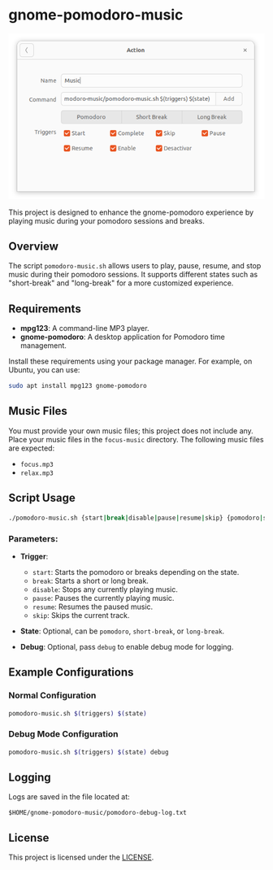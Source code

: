 # gnome-pomodoro-music

![Normal Configuration](images/pomodoro-config.png)

This project is designed to enhance the gnome-pomodoro experience by playing music during your pomodoro sessions and breaks.

## Overview

The script `pomodoro-music.sh` allows users to play, pause, resume, and stop music during their pomodoro sessions. It supports different states such as "short-break" and "long-break" for a more customized experience.

## Requirements

- **mpg123**: A command-line MP3 player.
- **gnome-pomodoro**: A desktop application for Pomodoro time management.

Install these requirements using your package manager. For example, on Ubuntu, you can use:

```bash
sudo apt install mpg123 gnome-pomodoro
```

## Music Files

You must provide your own music files; this project does not include any. Place your music files in the `focus-music` directory. The following music files are expected:

- `focus.mp3`
- `relax.mp3`

## Script Usage

```bash
./pomodoro-music.sh {start|break|disable|pause|resume|skip} {pomodoro|short-break|long-break} {debug}
```

### Parameters:

- **Trigger**:
  - `start`: Starts the pomodoro or breaks depending on the state.
  - `break`: Starts a short or long break.
  - `disable`: Stops any currently playing music.
  - `pause`: Pauses the currently playing music.
  - `resume`: Resumes the paused music.
  - `skip`: Skips the current track.

- **State**: Optional, can be `pomodoro`, `short-break`, or `long-break`.

- **Debug**: Optional, pass `debug` to enable debug mode for logging.

## Example Configurations

### Normal Configuration
```bash
pomodoro-music.sh $(triggers) $(state)
```

### Debug Mode Configuration
```bash
pomodoro-music.sh $(triggers) $(state) debug
```

## Logging

Logs are saved in the file located at:
```
$HOME/gnome-pomodoro-music/pomodoro-debug-log.txt
```

## License

This project is licensed under the [LICENSE](LICENSE).
